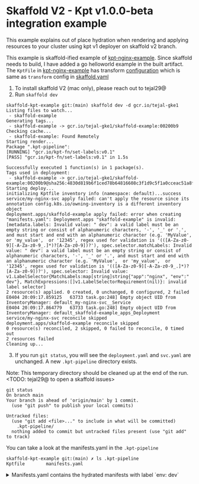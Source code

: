 # Skaffold V2 - Kpt v1.0.0-beta integration example

This example explains out of place hydration when rendering and applying resources
to your cluster using kpt v1 deployer on skaffold v2 branch.

This example is skaffold-ified example of [kpt-nginx-example](../kpt-nginx-example). 
Since skaffold needs to build, I have added a go helloworld example in the built artifact.
The `KptFile` in [kpt-nginx-example](../kpt-nginx-example/Kptfile) has transform [configuration](../kpt-nginx-example/Kptfile#L24)
which is same as `transform` config in [skaffold.yaml](./skaffold.yaml#L10)


1) To install skaffold V2 (mac only), please reach out to tejal29@
2) Run `skaffold dev`
```shell
skaffold-kpt-example git:(main) skaffold dev -d gcr.io/tejal-gke1
Listing files to watch...
 - skaffold-example
Generating tags...
 - skaffold-example -> gcr.io/tejal-gke1/skaffold-example:00200b9
Checking cache...
 - skaffold-example: Found Remotely
Starting render...
Package ".kpt-pipeline": 
[RUNNING] "gcr.io/kpt-fn/set-labels:v0.1"
[PASS] "gcr.io/kpt-fn/set-labels:v0.1" in 1.5s

Successfully executed 1 function(s) in 1 package(s).
Tags used in deployment:
 - skaffold-example -> gcr.io/tejal-gke1/skaffold-example:00200b9@sha256:4830d819b6f1ced78b64816608c3f1d9c5f1a0cceac51a8f6a2189fc97815f41
Starting deploy...
initializing Kptfile inventory info (namespace: default)...success
service/my-nginx-svc apply failed: can't apply the resource since its annotation config.k8s.io/owning-inventory is a different inventory object
deployment.apps/skaffold-example apply failed: error when creating "manifests.yaml": Deployment.apps "skaffold-example" is invalid: [metadata.labels: Invalid value: " dev": a valid label must be an empty string or consist of alphanumeric characters, '-', '_' or '.', and must start and end with an alphanumeric character (e.g. 'MyValue',  or 'my_value',  or '12345', regex used for validation is '(([A-Za-z0-9][-A-Za-z0-9_.]*)?[A-Za-z0-9])?'), spec.selector.matchLabels: Invalid value: " dev": a valid label must be an empty string or consist of alphanumeric characters, '-', '_' or '.', and must start and end with an alphanumeric character (e.g. 'MyValue',  or 'my_value',  or '12345', regex used for validation is '(([A-Za-z0-9][-A-Za-z0-9_.]*)?[A-Za-z0-9])?'), spec.selector: Invalid value: v1.LabelSelector{MatchLabels:map[string]string{"app":"nginx", "env":" dev"}, MatchExpressions:[]v1.LabelSelectorRequirement(nil)}: invalid label selector]
2 resource(s) applied. 0 created, 0 unchanged, 0 configured, 2 failed
E0404 20:09:17.859125   63733 task.go:248] Empty object UID from InventoryManager: default_my-nginx-svc__Service
E0404 20:09:17.864779   63733 task.go:248] Empty object UID from InventoryManager: default_skaffold-example_apps_Deployment
service/my-nginx-svc reconcile skipped
deployment.apps/skaffold-example reconcile skipped
0 resource(s) reconciled, 2 skipped, 0 failed to reconcile, 0 timed out
2 resources failed 
Cleaning up...
```

3) If you run `git status`, you will see the `deployment.yaml` 
and `svc.yaml` are unchanged. A new `.kpt-pipeline` directory exists.

Note: This temporary directory should be cleaned up at the end of the run. <TODO: tejal29@ to open a skaffold issues>

```shell
git status
On branch main
Your branch is ahead of 'origin/main' by 1 commit.
  (use "git push" to publish your local commits)

Untracked files:
  (use "git add <file>..." to include in what will be committed)
	.kpt-pipeline/
  nothing added to commit but untracked files present (use "git add" to track)	
```

You can take a look at the manifests.yaml in the `.kpt-pipeline`

```shell
skaffold-kpt-example git:(main) ✗ ls .kpt-pipeline 
Kptfile        manifests.yaml
```
<details>
  <summary> Manifests.yaml contains the hydrated manifests with label `env: dev`</summary>

```shell 
skaffold-kpt-example git:(main) ✗ cat .kpt-pipeline/manifests.yaml 
apiVersion: apps/v1
kind: Deployment
metadata:
  labels:
    skaffold.dev/run-id: 6ceeed78-8a8e-42f1-be2b-8ddb74416fcb
    env: ' dev'
  name: skaffold-example
spec:
  replicas: 4
  selector:
    matchLabels:
      app: nginx
      env: ' dev'
  template:
    metadata:
      labels:
        app: nginx
        skaffold.dev/run-id: 6ceeed78-8a8e-42f1-be2b-8ddb74416fcb
        env: ' dev'
    spec:
      containers:
      - image: gcr.io/tejal-gke1/skaffold-example:00200b9@sha256:4830d819b6f1ced78b64816608c3f1d9c5f1a0cceac51a8f6a2189fc97815f41
        name: nginx
        ports:
        - containerPort: 80
          protocol: TCP
---
apiVersion: v1
kind: Service
metadata:
  labels:
    app: nginx
    skaffold.dev/run-id: 6ceeed78-8a8e-42f1-be2b-8ddb74416fcb
    env: ' dev'
  name: my-nginx-svc
spec:
  ports:
  - port: 80
    protocol: TCP
  selector:
    app: nginx
    env: ' dev'
  type: LoadBalancer
➜  skaffold-kpt-example git:(main) ✗ 
```
